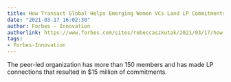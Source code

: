```yaml
---
title: How Transact Global Helps Emerging Women VCs Land LP Commitments
date: "2021-03-17 16:02:30"
author: Forbes - Innovation
authorlink: https://www.forbes.com/sites/rebeccaszkutak/2021/03/17/how-transact-global-helps-emerging-women-vcs-land-lp-commitments/
tags:
- Forbes-Innovation
---
```

The peer-led organization has more than 150 members and has made LP connections that resulted in $15 million of commitments.